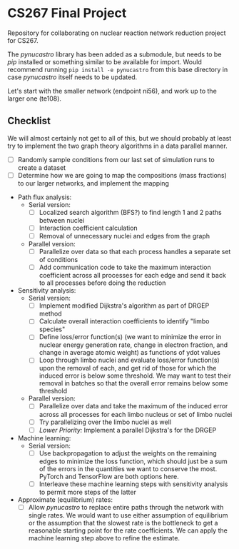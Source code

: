 # CS267 Final Project
Repository for collaborating on nuclear reaction network reduction project for CS267.

The *pynucastro* library has been added as a submodule, but needs to be *pip* installed
or something similar to be available for import. Would recommend running `pip install -e
pynucastro` from this base directory in case *pynucastro* itself needs to be updated.

Let's start with the smaller network (endpoint ni56), and work up to the larger one (te108).

## Checklist

We will almost certainly not get to all of this, but we should probably at least try to
implement the two graph theory algorithms in a data parallel manner.

- [ ] Randomly sample conditions from our last set of simulation runs to create a dataset
- [ ] Determine how we are going to map the compositions (mass fractions) to our larger
      networks, and implement the mapping
- Path flux analysis:
    - Serial version:
        - [ ] Localized search algorithm (BFS?) to find length 1 and 2 paths between nuclei
        - [ ] Interaction coefficient calculation
        - [ ] Removal of unnecessary nuclei and edges from the graph
    - Parallel version:
        - [ ] Parallelize over data so that each process handles a separate set of conditions
        - [ ] Add communication code to take the maximum interaction coefficient across all processes
              for each edge and send it back to all processes before doing the reduction
- Sensitivity analysis:
    - Serial version:
        - [ ] Implement modified Dijkstra's algorithm as part of DRGEP method
        - [ ] Calculate overall interaction coefficients to identify "limbo species"
        - [ ] Define loss/error function(s) (we want to minimize the error in nuclear energy generation rate,
              change in electron fraction, and change in average atomic weight) as functions of ydot
              values
        - [ ] Loop through limbo nuclei and evaluate loss/error function(s) upon the removal of each, and
              get rid of those for which the induced error is below some threshold. We may want to test
              their removal in batches so that the overall error remains below some threshold
    - Parallel version:
        - [ ] Parallelize over data and take the maximum of the induced error across all processes for each
              limbo nucleus or set of limbo nuclei
        - [ ] Try parallelizing over the limbo nuclei as well
        - [ ] *Lower Priority:* Implement a parallel Dijkstra's for the DRGEP
- Machine learning:
    - Serial version:
        - [ ] Use backpropagation to adjust the weights on the remaining edges to minimize the loss function,
              which should just be a sum of the errors in the quantities we want to conserve the most. PyTorch
              and TensorFlow are both options here.
        - [ ] Interleave these machine learning steps with sensitivity analysis to permit more steps of the latter
- Approximate (equilibrium) rates:
    - [ ] Allow *pynucastro* to replace entire paths through the network with single rates. We would want to use
          either assumption of equilibrium or the assumption that the slowest rate is the bottleneck to get a
          reasonable starting point for the rate coefficients. We can apply the machine learning step above
          to refine the estimate.
